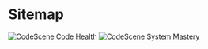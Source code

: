# Sitemap
[![CodeScene Code Health](https://codescene.io/projects/34015/status-badges/code-health)](https://codescene.io/projects/34015)
[![CodeScene System Mastery](https://codescene.io/projects/34015/status-badges/system-mastery)](https://codescene.io/projects/34015)

